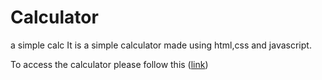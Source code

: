 # Calculator
a simple calc
It is a simple calculator made using html,css  and javascript.

To access the calculator please follow this ([link](https://kunal8164705.github.io/Calculator/))

